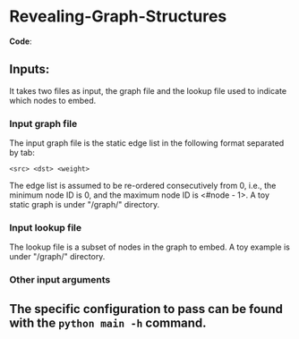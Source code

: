 # Revealing-Graph-Structures

**Code**: 
## Inputs:

It takes two files as input, the graph file and the lookup file used to indicate which nodes to embed.

### Input graph file
The input graph file is the static edge list in the following format separated by tab:
```
<src> <dst> <weight>
```
The edge list is assumed to be re-ordered consecutively from 0, i.e., the minimum node ID is 0, and the maximum node ID is <#node - 1>. A toy static graph is under "/graph/" directory.

### Input lookup file
The lookup file is a subset of nodes in the graph to embed. A toy example is under "/graph/" directory.

### Other input arguments
## The specific configuration to pass can be found with the `python main -h` command.

